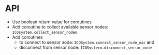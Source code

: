 # API

- Use boolean return value for coroutines
- Add coroutine to collect available sensor nodes: `ICOsystem.collect_sensor_nodes`
- Add coroutines
  - to connect to sensor node: `ICOSystem.connect_sensor_node_mac` and
  - disconnect from sensor node: `ICOSysterm.disconnect_sensor_node`
